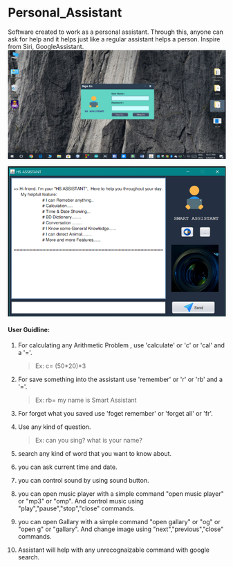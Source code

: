 # Personal_Assistant
Software created to work as a personal assistant. Through this, anyone can ask for help and it helps just like a regular assistant helps a person. Inspire from Siri, GoogleAssistant.
<br>
![2](https://github.com/abuhanifnumani/Personal_Assistant/blob/main/2.png)

![Application UI](https://github.com/abuhanifnumani/Personal_Assistant/blob/main/0.png)
<br>



#### User Guidline:
 1. For calculating any Arithmetic Problem , use 'calculate' or 'c' or 'cal' and a '='.
    > Ex: c= (50*20)*3
	
 2. For save something into the assistant use 'remember' or 'r' or 'rb' and a '='.
    > Ex: rb= my name is Smart Assistant

 3. For forget what you saved use 'foget remember' or 'forget all' or 'fr'.
	
 4. Use any kind of question.
    > Ex: can you sing?
         what is your name?
	
 5. search any kind of word that you want to know about.
	
 6. you can ask current time and date.
	
 7. you can control sound by using sound button.
	
 8. you can open music player with a simple command "open music player" or "mp3" or "omp". 
    And control music using "play","pause","stop","close" commands.
	
 9. you can open Gallary with a simple command "open gallary" or "og" or "open g" or "gallary". 
    And change image using "next","previous","close" commands.
	
 10. Assistant will help with any unrecognaizable command with google search.
